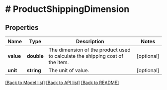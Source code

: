 # # ProductShippingDimension

## Properties

Name | Type | Description | Notes
------------ | ------------- | ------------- | -------------
**value** | **double** | The dimension of the product used to calculate the shipping cost of the item. | [optional]
**unit** | **string** | The unit of value. | [optional]

[[Back to Model list]](../../README.md#models) [[Back to API list]](../../README.md#endpoints) [[Back to README]](../../README.md)
